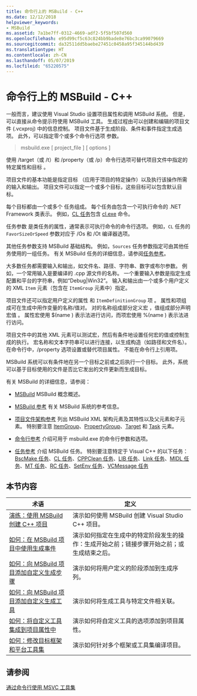 ```yaml
---
title: 命令行上的 MSBuild - C++
ms.date: 12/12/2018
helpviewer_keywords:
- MSBuild
ms.assetid: 7a1be7ff-0312-4669-adf2-5f5bf507d560
ms.openlocfilehash: e95d99cf5c63c824bb9bade8e76bc3ca99079669
ms.sourcegitcommit: da32511dd5baebe27451c0458a95f345144bd439
ms.translationtype: HT
ms.contentlocale: zh-CN
ms.lasthandoff: 05/07/2019
ms.locfileid: "65220575"
---
```

# <a name="msbuild-on-the-command-line---c"></a>命令行上的 MSBuild - C++

一般而言，建议使用 Visual Studio 设置项目属性和调用 MSBuild 系统。 但是，可以直接从命令提示符使用 MSBuild  工具。 生成过程由可以创建和编辑的项目文件 (.vcxproj) 中的信息控制。 项目文件基于生成阶段、条件和事件指定生成选项。 此外，可以指定零个或多个命令行选项  参数。

> msbuild.exe [ project_file ] [ options ]   

使用 /target（或 /t）和 /property（或 /p）命令行选项可替代项目文件中指定的特定属性和目标     。

项目文件的基本功能是指定目标  （应用于项目的特定操作）以及执行该操作所需的输入和输出。 项目文件可以指定一个或多个目标，这些目标可以包含默认目标。

每个目标都由一个或多个  任务组成。 每个任务由包含一个可执行命令的 .NET Framework 类表示。 例如，[CL 任务](/visualstudio/msbuild/cl-task)包含 [cl.exe](reference/compiling-a-c-cpp-program.md) 命令。

任务参数  是类任务的属性，通常表示可执行命令的命令行选项。 例如，`CL` 任务的 `FavorSizeOrSpeed` 参数对应于 /Os  和 /Ot  编译器选项。

其他任务参数支持 MSBuild 基础结构。 例如，`Sources` 任务参数指定可由其他任务使用的一组任务。 有关 MSBuild 任务的详细信息，请参阅[任务参考](/visualstudio/msbuild/msbuild-task-reference)。

大多数任务都需要输入和输出，如文件名、路径、字符串、数字或布尔参数。 例如，一个常用输入是要编译的 .cpp 源文件的名称。 一个重要输入参数是指定生成配置和平台的字符串，例如“Debug\|Win32”。 输入和输出由一个或多个用户定义的 XML `Item` 元素（包含在 `ItemGroup` 元素中）指定。

项目文件还可以指定用户定义的属性  和 `ItemDefinitionGroup` 项  。 属性和项组成可在生成中用作变量的名称/值对。 对的名称组成部分定义宏  ，值组成部分声明宏值  。 属性宏使用 $(name  ) 表示法进行访问，而项宏使用 %(name  ) 表示法进行访问。

项目文件中的其他 XML 元素可以测试宏，然后有条件地设置任何宏的值或控制生成的执行。 宏名称和文本字符串可以进行连接，以生成构造（如路径和文件名）。 在命令行中，/property  选项设置或替代项目属性。 不能在命令行上引用项。

MSBuild 系统可以有条件地在另一个目标之前或之后执行一个目标。 此外，系统可以基于目标使用的文件是否比它发出的文件更新而生成目标。

有关 MSBuild 的详细信息，请参阅：

- [MSBuild](/visualstudio/msbuild/msbuild) MSBuild 概念概述。

- [MSBuild 参考](/visualstudio/msbuild/msbuild-reference) 有关 MSBuild 系统的参考信息。

- [项目文件架构参考](/visualstudio/msbuild/msbuild-project-file-schema-reference) 列出 MSBuild XML 架构元素及其特性以及父元素和子元素。 特别要注意 [ItemGroup](/visualstudio/msbuild/itemgroup-element-msbuild)、[PropertyGroup](/visualstudio/msbuild/propertygroup-element-msbuild)、[Target](/visualstudio/msbuild/target-element-msbuild) 和 [Task](/visualstudio/msbuild/task-element-msbuild) 元素。

- [命令行参考](/visualstudio/msbuild/msbuild-command-line-reference) 介绍可用于 msbuild.exe 的命令行参数和选项。

- [任务参考](/visualstudio/msbuild/msbuild-task-reference) 介绍 MSBuild 任务。 特别要注意特定于 Visual C++ 的以下任务：[BscMake 任务](/visualstudio/msbuild/bscmake-task)、[CL 任务](/visualstudio/msbuild/cl-task)、[CPPClean 任务](/visualstudio/msbuild/cppclean-task)、[LIB 任务](/visualstudio/msbuild/lib-task)、[Link 任务](/visualstudio/msbuild/link-task)、[MIDL 任务](/visualstudio/msbuild/midl-task)、[MT 任务](/visualstudio/msbuild/mt-task)、[RC 任务](/visualstudio/msbuild/rc-task)、[SetEnv 任务](/visualstudio/msbuild/setenv-task)、[VCMessage 任务](/visualstudio/msbuild/vcmessage-task)

## <a name="in-this-section"></a>本节内容

|术语|定义|
|----------|----------------|
|[演练：使用 MSBuild 创建 C++ 项目](walkthrough-using-msbuild-to-create-a-visual-cpp-project.md)|演示如何使用 MSBuild  创建 Visual Studio C++ 项目。|
|[如何：在 MSBuild 项目中使用生成事件](how-to-use-build-events-in-msbuild-projects.md)|演示如何指定在生成中的特定阶段发生的操作：生成开始之前；链接步骤开始之前；或生成结束之后。|
|[如何：向 MSBuild 项目添加自定义生成步骤](how-to-add-a-custom-build-step-to-msbuild-projects.md)|演示如何将用户定义的阶段添加到生成序列。|
|[如何：向 MSBuild 项目添加自定义生成工具](how-to-add-custom-build-tools-to-msbuild-projects.md)|演示如何将生成工具与特定文件相关联。|
|[如何：将自定义工具集成到项目属性中](how-to-integrate-custom-tools-into-the-project-properties.md)|演示如何将自定义工具的选项添加到项目属性。|
|[如何：修改目标框架和平台工具集](how-to-modify-the-target-framework-and-platform-toolset.md)|演示如何针对多个框架或工具集编译项目。|

## <a name="see-also"></a>请参阅

[通过命令行使用 MSVC 工具集](building-on-the-command-line.md)

